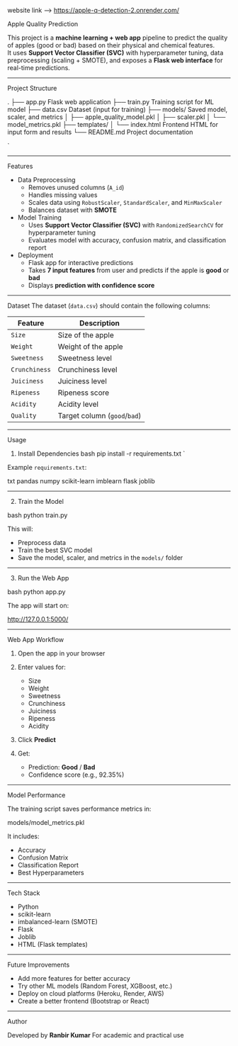 website link --> https://apple-q-detection-2.onrender.com/


 Apple Quality Prediction

This project is a **machine learning + web app** pipeline to predict the quality of apples (good or bad) based on their physical and chemical features.  
It uses **Support Vector Classifier (SVC)** with hyperparameter tuning, data preprocessing (scaling + SMOTE), and exposes a **Flask web interface** for real-time predictions.

---

 Project Structure


.
├── app.py                   Flask web application
├── train.py                 Training script for ML model
├── data.csv                 Dataset (input for training)
├── models/                  Saved model, scaler, and metrics
│   ├── apple\_quality\_model.pkl
│   ├── scaler.pkl
│   └── model\_metrics.pkl
├── templates/
│   └── index.html           Frontend HTML for input form and results
└── README.md                Project documentation

`

---

 Features
- Data Preprocessing
  - Removes unused columns (`A_id`)
  - Handles missing values
  - Scales data using `RobustScaler`, `StandardScaler`, and `MinMaxScaler`
  - Balances dataset with **SMOTE**
- Model Training
  - Uses **Support Vector Classifier (SVC)** with `RandomizedSearchCV` for hyperparameter tuning
  - Evaluates model with accuracy, confusion matrix, and classification report
- Deployment
  - Flask app for interactive predictions
  - Takes **7 input features** from user and predicts if the apple is **good** or **bad**
  - Displays **prediction with confidence score**

---

 Dataset
The dataset (`data.csv`) should contain the following columns:

| Feature       | Description                  |
|---------------|------------------------------|
| `Size`        | Size of the apple            |
| `Weight`      | Weight of the apple          |
| `Sweetness`   | Sweetness level              |
| `Crunchiness` | Crunchiness level            |
| `Juiciness`   | Juiciness level              |
| `Ripeness`    | Ripeness score               |
| `Acidity`     | Acidity level                |
| `Quality`     | Target column (`good`/`bad`) |

---

 Usage

 1. Install Dependencies
bash
pip install -r requirements.txt
`

Example `requirements.txt`:

txt
pandas
numpy
scikit-learn
imblearn
flask
joblib


---

 2. Train the Model

bash
python train.py


This will:

* Preprocess data
* Train the best SVC model
* Save the model, scaler, and metrics in the `models/` folder

---

 3. Run the Web App

bash
python app.py


The app will start on:


http://127.0.0.1:5000/


---

 Web App Workflow

1. Open the app in your browser
2. Enter values for:

   * Size
   * Weight
   * Sweetness
   * Crunchiness
   * Juiciness
   * Ripeness
   * Acidity
3. Click **Predict**
4. Get:

   * Prediction: **Good** / **Bad**
   * Confidence score (e.g., 92.35%)

---

 Model Performance

The training script saves performance metrics in:


models/model_metrics.pkl


It includes:

* Accuracy
* Confusion Matrix
* Classification Report
* Best Hyperparameters

---

 Tech Stack

* Python
* scikit-learn
* imbalanced-learn (SMOTE)
* Flask
* Joblib
* HTML (Flask templates)

---

 Future Improvements

* Add more features for better accuracy
* Try other ML models (Random Forest, XGBoost, etc.)
* Deploy on cloud platforms (Heroku, Render, AWS)
* Create a better frontend (Bootstrap or React)

---

 Author

Developed by **Ranbir Kumar**
For academic and practical use



